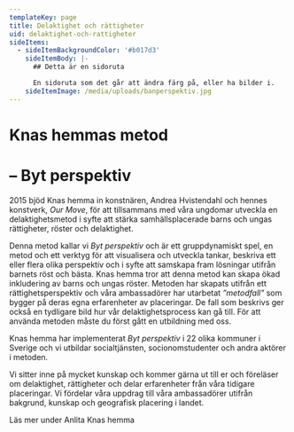 ```yaml
---
templateKey: page
title: Delaktighet och rättigheter
uid: delaktighet-och-rattigheter
sideItems:
  - sideItemBackgroundColor: '#b017d3'
    sideItemBody: |-
      ## Detta är en sidoruta

      En sidoruta som det går att ändra färg på, eller ha bilder i.
    sideItemImage: /media/uploads/banperspektiv.jpg
---
```

# Knas hemmas metod

# – Byt perspektiv

2015 bjöd Knas hemma in konstnären, Andrea Hvistendahl och hennes konstverk, _Our Move_, för att tillsammans med våra ungdomar utveckla en delaktighetsmetod i syfte att stärka samhällsplacerade barns och ungas rättigheter, röster och delaktighet.

Denna metod kallar vi _Byt perspektiv_ och är ett gruppdynamiskt spel, en metod och ett verktyg för att visualisera och utveckla tankar, beskriva ett eller flera olika perspektiv och i syfte att samskapa fram lösningar utifrån barnets röst och bästa. Knas hemma tror att denna metod kan skapa ökad inkludering av barns och ungas röster. Metoden har skapats utifrån ett rättighetsperspektiv och våra ambassadörer har utarbetat _”metodfall"_ som bygger på deras egna erfarenheter av placeringar. De fall som beskrivs ger också en tydligare bild hur vår delaktighetsprocess kan gå till. För att använda metoden måste du först gått en utbildning med oss.

Knas hemma har implementerat _Byt perspektiv_ i 22 olika kommuner i Sverige och vi utbildar socialtjänsten, socionomstudenter och andra aktörer i metoden.

Vi sitter inne på mycket kunskap och kommer gärna ut till er och föreläser om delaktighet, rättigheter och delar erfarenheter från våra tidigare placeringar. Vi fördelar våra uppdrag till våra ambassadörer utifrån bakgrund, kunskap och geografisk placering i landet.

Läs mer under Anlita Knas hemma
